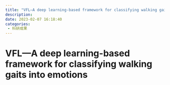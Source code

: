 ```yaml
---
title: "VFL—A deep learning-based framework for classifying walking gaits into emotions"
description:
date: 2023-02-07 16:18:40
categories: 
 - 科研成果
---
```

# VFL—A deep learning-based framework for classifying walking gaits into emotions